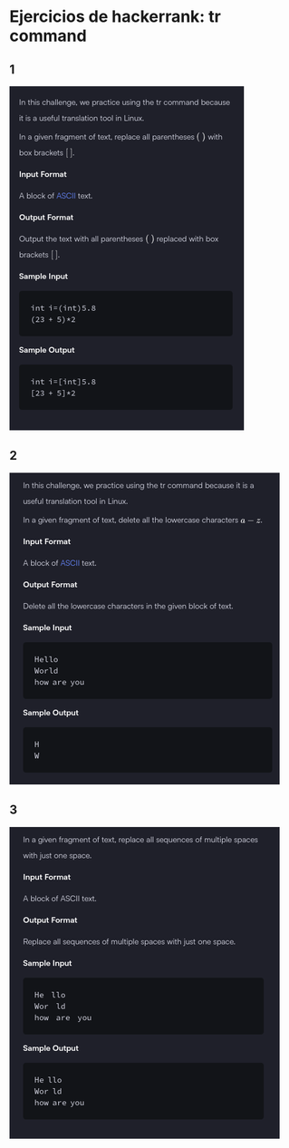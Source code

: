 # Ejercicios de hackerrank: tr command

## 1

![alt text](img/1_tr.png)

## 2

![alt text](img/2_tr.png)


## 3

![alt text](img/3_tr.png)